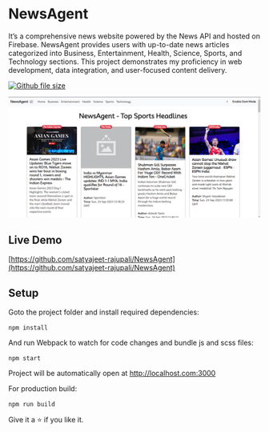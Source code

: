 # NewsAgent

It’s a comprehensive news website powered by the News API and hosted on Firebase. NewsAgent provides
users with up-to-date news articles categorized into Business, Entertainment, Health, Science, Sports, and
Technology sections. This project demonstrates my proficiency in web development, data integration, and
user-focused content delivery.

[![Github file size](https://img.shields.io/github/size/webcaetano/craft/build/phaser-craft.min.js.svg)](https://github.com/satyajeet-rajupali/NewsAgent)

<img src="https://github.com/satyajeet-rajupali/NewsAgent/blob/46364e4a1661b010ed8f8c68c788580bcd8dce73/image.png"> 

## Live Demo

[https://github.com/satyajeet-rajupali/NewsAgent](https://github.com/satyajeet-rajupali/NewsAgent)

## Setup

Goto the project folder and install required dependencies:

```
npm install
```

And run Webpack to watch for code changes and bundle js and scss files:

```
npm start
```

Project will be automatically open at http://localhost.com:3000

For production build:

```
npm run build
```

Give it a ⭐ if you like it.
